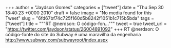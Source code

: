 
+++
author = "Jaydson Gomes"
categories = ["tweet"]
date = "Thu Sep 30 18:40:23 +0000 2010"
draft = false
image = "No media found for this Tweet"
slug = "6fd67bf74c725f160d5b8242f1051b1c715b5bda"
tags = ["tweet"]
title = """RT @nerdson: O código-fon..."""
tweet = true
tweet_url = "https://twitter.com/jaydson/status/26004891092"
+++
RT @nerdson: O código-fonte do site do Subway é uma maravilha da engenharia http://www.subway.com/subwayroot/index.aspx
